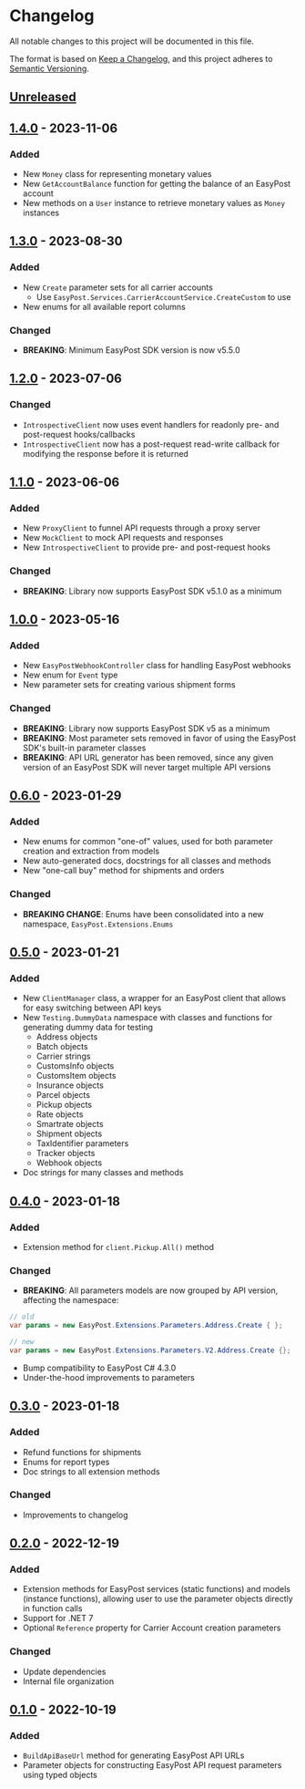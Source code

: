 # Changelog

All notable changes to this project will be documented in this file.

The format is based on [Keep a Changelog](https://keepachangelog.com/en/1.0.0/),
and this project adheres to [Semantic Versioning](https://semver.org/spec/v2.0.0.html).

## [Unreleased]

## [1.4.0] - 2023-11-06

### Added

- New `Money` class for representing monetary values
- New `GetAccountBalance` function for getting the balance of an EasyPost account
- New methods on a `User` instance to retrieve monetary values as `Money` instances

## [1.3.0] - 2023-08-30

### Added

- New `Create` parameter sets for all carrier accounts
  - Use `EasyPost.Services.CarrierAccountService.CreateCustom` to use
- New enums for all available report columns

### Changed

- **BREAKING**: Minimum EasyPost SDK version is now v5.5.0

## [1.2.0] - 2023-07-06

### Changed

- `IntrospectiveClient` now uses event handlers for readonly pre- and post-request hooks/callbacks
- `IntrospectiveClient` now has a post-request read-write callback for modifying the response before it is returned

## [1.1.0] - 2023-06-06

### Added

- New `ProxyClient` to funnel API requests through a proxy server
- New `MockClient` to mock API requests and responses
- New `IntrospectiveClient` to provide pre- and post-request hooks

### Changed

- **BREAKING**: Library now supports EasyPost SDK v5.1.0 as a minimum

## [1.0.0] - 2023-05-16

### Added

- New `EasyPostWebhookController` class for handling EasyPost webhooks
- New enum for `Event` type
- New parameter sets for creating various shipment forms

### Changed

- **BREAKING**: Library now supports EasyPost SDK v5 as a minimum
- **BREAKING**: Most parameter sets removed in favor of using the EasyPost SDK's built-in parameter classes
- **BREAKING**: API URL generator has been removed, since any given version of an EasyPost SDK will never target multiple API versions

## [0.6.0] - 2023-01-29

### Added

- New enums for common "one-of" values, used for both parameter creation and extraction from models
- New auto-generated docs, docstrings for all classes and methods
- New "one-call buy" method for shipments and orders

### Changed

- **BREAKING CHANGE**: Enums have been consolidated into a new namespace, `EasyPost.Extensions.Enums`

## [0.5.0] - 2023-01-21

### Added

- New `ClientManager` class, a wrapper for an EasyPost client that allows for easy switching between API keys
- New `Testing.DummyData` namespace with classes and functions for generating dummy data for testing
    - Address objects
    - Batch objects
    - Carrier strings
    - CustomsInfo objects
    - CustomsItem objects
    - Insurance objects
    - Parcel objects
    - Pickup objects
    - Rate objects
    - Smartrate objects
    - Shipment objects
    - TaxIdentifier parameters
    - Tracker objects
    - Webhook objects
- Doc strings for many classes and methods

## [0.4.0] - 2023-01-18

### Added

- Extension method for `client.Pickup.All()` method

### Changed

- **BREAKING**: All parameters models are now grouped by API version, affecting the namespace:

```csharp
// old
var params = new EasyPost.Extensions.Parameters.Address.Create { };

// new
var params = new EasyPost.Extensions.Parameters.V2.Address.Create {};
```

- Bump compatibility to EasyPost C# 4.3.0
- Under-the-hood improvements to parameters

## [0.3.0] - 2023-01-18

### Added

- Refund functions for shipments
- Enums for report types
- Doc strings to all extension methods

### Changed

- Improvements to changelog

## [0.2.0] - 2022-12-19

### Added

- Extension methods for EasyPost services (static functions) and models (instance functions), allowing user to use the
  parameter objects directly in function calls
- Support for .NET 7
- Optional `Reference` property for Carrier Account creation parameters

### Changed

- Update dependencies
- Internal file organization

## [0.1.0] - 2022-10-19

### Added

- `BuildApiBaseUrl` method for generating EasyPost API URLs
- Parameter objects for constructing EasyPost API request parameters using typed objects

[Unreleased]: https://github.com/nwithan8/easypost-extensions-dotnet/compare/1.4.0...HEAD

[1.4.0]: https://github.com/nwithan8/easypost-extensions-dotnet/compare/1.3.0...1.4.0

[1.3.0]: https://github.com/nwithan8/easypost-extensions-dotnet/compare/1.2.0...1.3.0

[1.2.0]: https://github.com/nwithan8/easypost-extensions-dotnet/compare/1.1.0...1.2.0

[1.1.0]: https://github.com/nwithan8/easypost-extensions-dotnet/compare/1.0.0...1.1.0

[1.0.0]: https://github.com/nwithan8/easypost-extensions-dotnet/compare/0.6.0...1.0.0

[0.6.0]: https://github.com/nwithan8/easypost-extensions-dotnet/compare/0.5.0...0.6.0

[0.5.0]: https://github.com/nwithan8/easypost-extensions-dotnet/compare/0.4.0...0.5.0

[0.4.0]: https://github.com/nwithan8/easypost-extensions-dotnet/compare/0.3.0...0.4.0

[0.3.0]: https://github.com/nwithan8/easypost-extensions-dotnet/compare/0.2.0...0.3.0

[0.2.0]: https://github.com/nwithan8/easypost-extensions-dotnet/compare/0.1.0...0.2.0

[0.1.0]: https://github.com/nwithan8/easypost-extensions-dotnet/releases/tag/0.1.0
